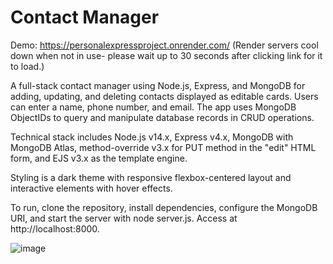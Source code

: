 # Contact Manager
Demo: https://personalexpressproject.onrender.com/ (Render servers cool down when not in use- please wait up to 30 seconds after clicking link for it to load.)

A full-stack contact manager using Node.js, Express, and MongoDB for adding, updating, and deleting contacts displayed as editable cards. Users can enter a name, phone number, and email. The app uses MongoDB ObjectIDs to query and manipulate database records in CRUD operations.

Technical stack includes Node.js v14.x, Express v4.x, MongoDB with MongoDB Atlas, method-override v3.x for PUT method in the "edit" HTML form, and EJS v3.x as the template engine.

Styling is a dark theme with responsive flexbox-centered layout and interactive elements with hover effects.

To run, clone the repository, install dependencies, configure the MongoDB URI, and start the server with node server.js. Access at http://localhost:8000.

![image](https://github.com/user-attachments/assets/f573e1a9-b84d-4abd-bafc-571f3bd82238)

